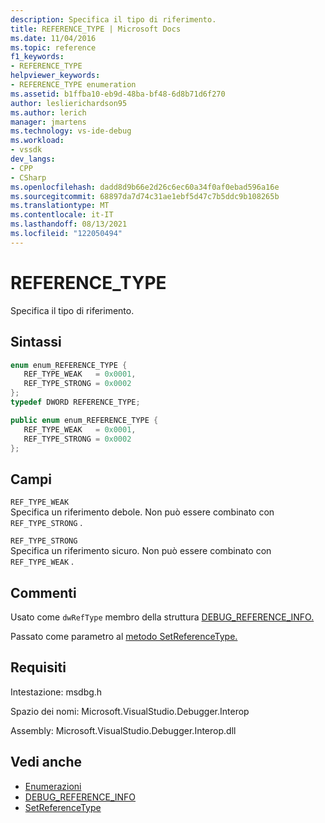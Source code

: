 ```yaml
---
description: Specifica il tipo di riferimento.
title: REFERENCE_TYPE | Microsoft Docs
ms.date: 11/04/2016
ms.topic: reference
f1_keywords:
- REFERENCE_TYPE
helpviewer_keywords:
- REFERENCE_TYPE enumeration
ms.assetid: b1ffba10-eb9d-48ba-bf48-6d8b71d6f270
author: leslierichardson95
ms.author: lerich
manager: jmartens
ms.technology: vs-ide-debug
ms.workload:
- vssdk
dev_langs:
- CPP
- CSharp
ms.openlocfilehash: dadd8d9b66e2d26c6ec60a34f0af0ebad596a16e
ms.sourcegitcommit: 68897da7d74c31ae1ebf5d47c7b5ddc9b108265b
ms.translationtype: MT
ms.contentlocale: it-IT
ms.lasthandoff: 08/13/2021
ms.locfileid: "122050494"
---
```

# <a name="reference_type"></a>REFERENCE_TYPE
Specifica il tipo di riferimento.

## <a name="syntax"></a>Sintassi

```cpp
enum enum_REFERENCE_TYPE { 
   REF_TYPE_WEAK   = 0x0001,
   REF_TYPE_STRONG = 0x0002
};
typedef DWORD REFERENCE_TYPE;
```

```csharp
public enum enum_REFERENCE_TYPE { 
   REF_TYPE_WEAK   = 0x0001,
   REF_TYPE_STRONG = 0x0002
};
```

## <a name="fields"></a>Campi
 `REF_TYPE_WEAK`\
 Specifica un riferimento debole. Non può essere combinato con `REF_TYPE_STRONG` .

 `REF_TYPE_STRONG`\
 Specifica un riferimento sicuro. Non può essere combinato con `REF_TYPE_WEAK` .

## <a name="remarks"></a>Commenti
 Usato come `dwRefType` membro della struttura [DEBUG_REFERENCE_INFO.](../../../extensibility/debugger/reference/debug-reference-info.md)

 Passato come parametro al [metodo SetReferenceType.](../../../extensibility/debugger/reference/idebugreference2-setreferencetype.md)

## <a name="requirements"></a>Requisiti
 Intestazione: msdbg.h

 Spazio dei nomi: Microsoft.VisualStudio.Debugger.Interop

 Assembly: Microsoft.VisualStudio.Debugger.Interop.dll

## <a name="see-also"></a>Vedi anche
- [Enumerazioni](../../../extensibility/debugger/reference/enumerations-visual-studio-debugging.md)
- [DEBUG_REFERENCE_INFO](../../../extensibility/debugger/reference/debug-reference-info.md)
- [SetReferenceType](../../../extensibility/debugger/reference/idebugreference2-setreferencetype.md)
